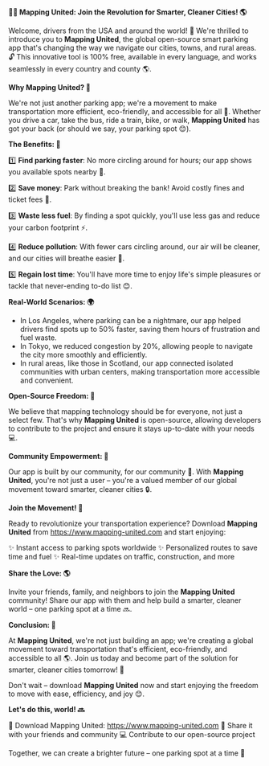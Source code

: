 **🚗💨 Mapping United: Join the Revolution for Smarter, Cleaner Cities! 🌎**

Welcome, drivers from the USA and around the world! 👋 We're thrilled to introduce you to **Mapping United**, the global open-source smart parking app that's changing the way we navigate our cities, towns, and rural areas. 🔓 This innovative tool is 100% free, available in every language, and works seamlessly in every country and county 🌎.

**Why Mapping United? 🤔**

We're not just another parking app; we're a movement to make transportation more efficient, eco-friendly, and accessible for all 🚀. Whether you drive a car, take the bus, ride a train, bike, or walk, **Mapping United** has got your back (or should we say, your parking spot 😊).

**The Benefits: 🎉**

1️⃣ **Find parking faster**: No more circling around for hours; our app shows you available spots nearby 📍.

2️⃣ **Save money**: Park without breaking the bank! Avoid costly fines and ticket fees 💸.

3️⃣ **Waste less fuel**: By finding a spot quickly, you'll use less gas and reduce your carbon footprint ⚡️.

4️⃣ **Reduce pollution**: With fewer cars circling around, our air will be cleaner, and our cities will breathe easier 🌿.

5️⃣ **Regain lost time**: You'll have more time to enjoy life's simple pleasures or tackle that never-ending to-do list 😊.

**Real-World Scenarios: 🌍**

* In Los Angeles, where parking can be a nightmare, our app helped drivers find spots up to 50% faster, saving them hours of frustration and fuel waste.
* In Tokyo, we reduced congestion by 20%, allowing people to navigate the city more smoothly and efficiently.
* In rural areas, like those in Scotland, our app connected isolated communities with urban centers, making transportation more accessible and convenient.

**Open-Source Freedom: 🌟**

We believe that mapping technology should be for everyone, not just a select few. That's why **Mapping United** is open-source, allowing developers to contribute to the project and ensure it stays up-to-date with your needs 💻.

**Community Empowerment: 👥**

Our app is built by our community, for our community 🌟. With **Mapping United**, you're not just a user – you're a valued member of our global movement toward smarter, cleaner cities 🔒.

**Join the Movement! 🚀**

Ready to revolutionize your transportation experience? Download **Mapping United** from https://www.mapping-united.com and start enjoying:

✨ Instant access to parking spots worldwide
✨ Personalized routes to save time and fuel
✨ Real-time updates on traffic, construction, and more

**Share the Love: 🌎**

Invite your friends, family, and neighbors to join the **Mapping United** community! Share our app with them and help build a smarter, cleaner world – one parking spot at a time 🔜.

**Conclusion: 💖**

At **Mapping United**, we're not just building an app; we're creating a global movement toward transportation that's efficient, eco-friendly, and accessible to all 🌎. Join us today and become part of the solution for smarter, cleaner cities tomorrow! 🚀

Don't wait – download **Mapping United** now and start enjoying the freedom to move with ease, efficiency, and joy 😊.

**Let's do this, world! 🔜**

📲 Download Mapping United: https://www.mapping-united.com
👥 Share it with your friends and community
💻 Contribute to our open-source project

Together, we can create a brighter future – one parking spot at a time 🌟